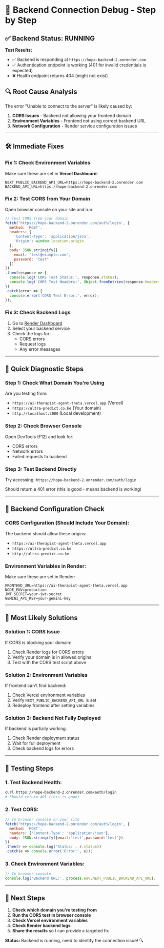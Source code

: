 # 🔧 Backend Connection Debug - Step by Step

## ✅ **Backend Status: RUNNING**

**Test Results:**
- ✅ Backend is responding at `https://hope-backend-2.onrender.com`
- ✅ Authentication endpoint is working (401 for invalid credentials is expected)
- ❌ Health endpoint returns 404 (might not exist)

## 🔍 **Root Cause Analysis**

The error "Unable to connect to the server" is likely caused by:

1. **CORS Issues** - Backend not allowing your frontend domain
2. **Environment Variables** - Frontend not using correct backend URL
3. **Network Configuration** - Render service configuration issues

---

## 🛠️ **Immediate Fixes**

### **Fix 1: Check Environment Variables**

Make sure these are set in **Vercel Dashboard**:

```env
NEXT_PUBLIC_BACKEND_API_URL=https://hope-backend-2.onrender.com
BACKEND_API_URL=https://hope-backend-2.onrender.com
```

### **Fix 2: Test CORS from Your Domain**

Open browser console on your site and run:

```javascript
// Test CORS from your domain
fetch('https://hope-backend-2.onrender.com/auth/login', {
  method: 'POST',
  headers: {
    'Content-Type': 'application/json',
    'Origin': window.location.origin
  },
  body: JSON.stringify({
    email: 'test@example.com',
    password: 'test'
  })
})
.then(response => {
  console.log('CORS Test Status:', response.status);
  console.log('CORS Test Headers:', Object.fromEntries(response.headers.entries()));
})
.catch(error => {
  console.error('CORS Test Error:', error);
});
```

### **Fix 3: Check Backend Logs**

1. Go to [Render Dashboard](https://dashboard.render.com)
2. Select your backend service
3. Check the logs for:
   - CORS errors
   - Request logs
   - Any error messages

---

## 🚨 **Quick Diagnostic Steps**

### **Step 1: Check What Domain You're Using**

Are you testing from:
- `https://ai-therapist-agent-theta.vercel.app` (Vercel)
- `https://ultra-predict.co.ke` (Your domain)
- `http://localhost:3000` (Local development)

### **Step 2: Check Browser Console**

Open DevTools (F12) and look for:
- CORS errors
- Network errors
- Failed requests to backend

### **Step 3: Test Backend Directly**

Try accessing: `https://hope-backend-2.onrender.com/auth/login`

Should return a 401 error (this is good - means backend is working)

---

## 🔧 **Backend Configuration Check**

### **CORS Configuration (Should Include Your Domain):**

The backend should allow these origins:
- `https://ai-therapist-agent-theta.vercel.app`
- `https://ultra-predict.co.ke`
- `http://ultra-predict.co.ke`

### **Environment Variables in Render:**

Make sure these are set in Render:
```env
FRONTEND_URL=https://ai-therapist-agent-theta.vercel.app
NODE_ENV=production
JWT_SECRET=your-jwt-secret
GEMINI_API_KEY=your-gemini-key
```

---

## 🎯 **Most Likely Solutions**

### **Solution 1: CORS Issue**
If CORS is blocking your domain:
1. Check Render logs for CORS errors
2. Verify your domain is in allowed origins
3. Test with the CORS test script above

### **Solution 2: Environment Variables**
If frontend can't find backend:
1. Check Vercel environment variables
2. Verify `NEXT_PUBLIC_BACKEND_API_URL` is set
3. Redeploy frontend after setting variables

### **Solution 3: Backend Not Fully Deployed**
If backend is partially working:
1. Check Render deployment status
2. Wait for full deployment
3. Check backend logs for errors

---

## 🧪 **Testing Steps**

### **1. Test Backend Health:**
```bash
curl https://hope-backend-2.onrender.com/auth/login
# Should return 401 (this is good)
```

### **2. Test CORS:**
```javascript
// In browser console on your site
fetch('https://hope-backend-2.onrender.com/auth/login', {
  method: 'POST',
  headers: {'Content-Type': 'application/json'},
  body: JSON.stringify({email:'test',password:'test'})
})
.then(r => console.log('Status:', r.status))
.catch(e => console.error('Error:', e));
```

### **3. Check Environment Variables:**
```javascript
// In browser console
console.log('Backend URL:', process.env.NEXT_PUBLIC_BACKEND_API_URL);
```

---

## 🚀 **Next Steps**

1. **Check which domain you're testing from**
2. **Run the CORS test in browser console**
3. **Check Vercel environment variables**
4. **Check Render backend logs**
5. **Share the results** so I can provide a targeted fix

**Status:** Backend is running, need to identify the connection issue! 🔍
